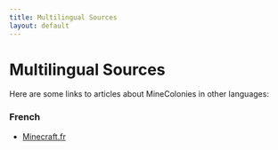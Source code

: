 ```yaml
---
title: Multilingual Sources
layout: default
---
```

# Multilingual Sources

Here are some links to articles about MineColonies in other languages:

### French

- [Minecraft.fr](https://minecraft.fr/minecolonies-mod/)
